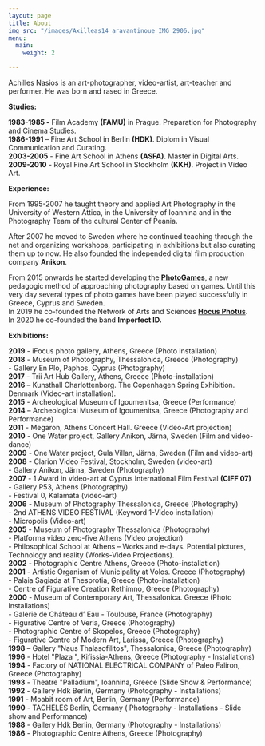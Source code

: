 ```yaml
---
layout: page
title: About
img_src: "/images/Axilleas14_aravantinoue_IMG_2906.jpg"
menu:
  main:
    weight: 2

---
```

Achilles Nasios is an art-photographer, video-artist, art-teacher and performer. He was born and rased in Greece.

**Studies:**

**1983-1985 -** Film Academy **(FAMU)** in Prague. Preparation for Photography and Cinema Studies.  
**1986-1991** – Fine Art School in Berlin **(HDK)**. Diplom in Visual Communication and Curating.  
**2003-2005** - Fine Art School in Athens **(ASFA)**. Master in Digital Arts.  
**2009-2010** - Royal Fine Art School in Stockholm **(KKH)**. Project in Video Art.

**Experience:**

From 1995-2007 he taught theory and applied Art Photography in the University of Western Attica, in the University of Ioannina and in the Photography Team of the cultural Center of Peania.

After 2007 he moved to Sweden where he continued teaching through the net and organizing workshops, participating in exhibitions but also curating them up to now. He also founded the independed digital film production company **Anikon**.

From 2015 onwards he started developing the <a href="https://photogames.tk/all_about/" target="blank">**PhotoGames**</a>, a new pedagogic method of approaching photography based on games. Until this very day several types of photo games have been played successfully in Greece, Cyprus and Sweden.  
In 2019 he co-founded the Network of Arts and Sciences <a href="https://hocusphotus.com/" target="blank">**Hocus Photus**</a>.  
In 2020 he co-founded the band **Imperfect ID.**

**Exhibitions:**

**2019** - iFocus photo gallery, Athens, Greece (Photo installation)  
**2018** - Museum of Photography, Thessalonica, Greece (Photography)  
\- Gallery En Plo, Paphos, Cyprus (Photography)  
**2017** - Trii Art Hub Gallery, Athens, Greece (Photo-installation)  
**2016** – Kunsthall Charlottenborg. The Copenhagen Spring Exhibition. Denmark (Video-art installation).  
**2015** - Archeological Museum of Igoumenitsa, Greece (Performance)  
**2014** – Archeological Museum of Igoumenitsa, Greece (Photography and Performance)  
**2011** - Megaron, Athens Concert Hall. Greece (Video-Art projection)  
**2010** - One Water project, Gallery Anikon, Järna, Sweden (Film and video-dance)  
**2009** - One Water project, Gula Villan, Järna, Sweden (Film and video-art)  
**2008** - Clarion Video Festival, Stockholm, Sweden (video-art)  
\- Gallery Anikon, Järna, Sweden (Photography)  
**2007** - 1 Award in video-art at Cyprus International Film Festival **(CIFF 07)**  
\- Gallery P53, Athens (Photography)  
\- Festival 0, Kalamata (video-art)  
**2006** - Museum of Photography Thessalonica, Greece (Photography)  
\- 2nd ATHENS VIDEO FESTIVAL (Keyword 1-Video installation)  
\- Micropolis (Video-art)  
**2005** - Museum of Photography Thessalonica (Photography)  
\- Platforma video zero-five Athens (Video projection)  
\- Philosophical School at Athens – Works and e-days. Potential pictures, Technology and reality (Works-Video Projections).  
**2002** - Photographic Centre Athens, Greece (Photo-installation)  
**2001** - Artistic Organism of Municipality at Volos. Greece (Photography)  
\- Palaia Sagiada at Thesprotia, Greece (Photo-installation)  
\- Centre of Figurative Creation Rethimno, Greece (Photography)  
**2000** - Museum of Contemporary Art, Thessalonica. Greece (Photo Installations)  
\- Galerie de Château d’ Eau - Toulouse, France (Photography)  
\- Figurative Centre of Veria, Greece (Photography)  
\- Photographic Centre of Skopelos, Greece (Photography)  
\- Figurative Centre of Modern Art, Larissa, Greece (Photography)  
**1998** – Gallery "Naus Thalasofilitos", Thessalonica, Greece (Photography)  
**1996** - Hotel "Plaza ", Kifissia-Athens, Greece (Photography - Installations)  
**1994** - Factory of NATIONAL ELECTRICAL COMPANY of Paleo Faliron, Greece (Photography)  
**1993** - Theatre "Palladium", Ioannina, Greece (Slide Show & Performance)  
**1992** - Gallery Hdk Berlin, Germany (Photography - Installations)  
**1991** - Moabit room of Art, Berlin, Germany (Performance)  
**1990** - TACHELES Berlin, Germany ( Photography - Installations - Slide show and Performance)  
**1988** - Gallery Hdk Berlin, Germany (Photography - Installations)  
**1986** - Photographic Centre Athens, Greece (Photography)